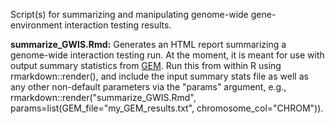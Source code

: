 Script(s) for summarizing and manipulating genome-wide gene-environment interaction testing results.

**summarize_GWIS.Rmd:** Generates an HTML report summarizing a genome-wide interaction testing run. At the moment, it is meant for use with output summary statistics from [GEM](https://github.com/large-scale-gxe-methods/GEM). Run this from within R using rmarkdown::render(), and include the input summary stats file as well as any other non-default parameters via the "params" argument, e.g., rmarkdown::render("summarize_GWIS.Rmd", params=list(GEM_file="my_GEM_results.txt", chromosome_col="CHROM")).
